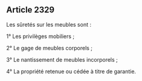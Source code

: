 Article 2329
----
Les sûretés sur les meubles sont :

1° Les privilèges mobiliers ;

2° Le gage de meubles corporels ;

3° Le nantissement de meubles incorporels ;

4° La propriété retenue ou cédée à titre de garantie.
